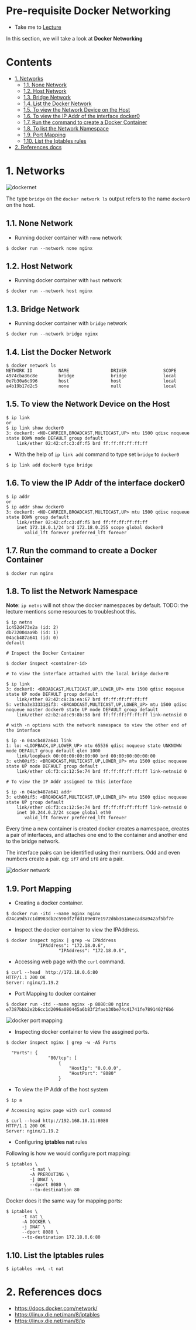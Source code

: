 # Pre-requisite Docker Networking <!-- omit in toc -->

  - Take me to [Lecture](https://kodekloud.com/topic/prerequsite-docker-networking/)

In this section, we will take a look at **Docker Networking**

# Contents <!-- omit in toc -->

- [1. Networks](#1-networks)
  - [1.1. None Network](#11-none-network)
  - [1.2. Host Network](#12-host-network)
  - [1.3. Bridge Network](#13-bridge-network)
  - [1.4. List the Docker Network](#14-list-the-docker-network)
  - [1.5. To view the Network Device on the Host](#15-to-view-the-network-device-on-the-host)
  - [1.6. To view the IP Addr of the interface docker0](#16-to-view-the-ip-addr-of-the-interface-docker0)
  - [1.7. Run the command to create a Docker Container](#17-run-the-command-to-create-a-docker-container)
  - [1.8. To list the Network Namespace](#18-to-list-the-network-namespace)
  - [1.9. Port Mapping](#19-port-mapping)
  - [1.10. List the Iptables rules](#110-list-the-iptables-rules)
- [2. References docs](#2-references-docs)

# 1. Networks

![dockernet](../../images/dockernet1.png)

The type `bridge` on the `docker network ls` output refers to the name `docker0` on the host.

## 1.1. None Network

- Running docker container with `none` network

```
$ docker run --network none nginx
```

## 1.2. Host Network

- Running docker container with `host` network

```
$ docker run --network host nginx
```

## 1.3. Bridge Network

- Running docker container with `bridge` network

```
$ docker run --network bridge nginx
```

## 1.4. List the Docker Network

```
$ docker network ls
NETWORK ID          NAME                DRIVER              SCOPE
4974cba36c8e        bridge              bridge              local
0e7b30a6c996        host                host                local
a4b19b17d2c5        none                null                local

```

## 1.5. To view the Network Device on the Host  

```
$ ip link
or
$ ip link show docker0
3: docker0: <NO-CARRIER,BROADCAST,MULTICAST,UP> mtu 1500 qdisc noqueue state DOWN mode DEFAULT group default
    link/ether 02:42:cf:c3:df:f5 brd ff:ff:ff:ff:ff:ff
```

- With the help of `ip link add` command to type set `bridge` to `docker0`

```
$ ip link add docker0 type bridge
```

## 1.6. To view the IP Addr of the interface docker0

```
$ ip addr
or
$ ip addr show docker0
3: docker0: <NO-CARRIER,BROADCAST,MULTICAST,UP> mtu 1500 qdisc noqueue state DOWN group default
    link/ether 02:42:cf:c3:df:f5 brd ff:ff:ff:ff:ff:ff
    inet 172.18.0.1/24 brd 172.18.0.255 scope global docker0
       valid_lft forever preferred_lft forever
```

## 1.7. Run the command to create a Docker Container

```
$ docker run nginx
```

## 1.8. To list the Network Namespace

**Note**: `ip netns` will not show the docker namespaces by default. TODO: the lecture mentions some resources to troubleshoot this.

```
$ ip netns
1c452d473e2a (id: 2)
db732004aa9b (id: 1)
04acb487a641 (id: 0)
default

# Inspect the Docker Container

$ docker inspect <container-id>

# To view the interface attached with the local bridge docker0

$ ip link
3: docker0: <BROADCAST,MULTICAST,UP,LOWER_UP> mtu 1500 qdisc noqueue state UP mode DEFAULT group default
    link/ether 02:42:c8:3a:ea:67 brd ff:ff:ff:ff:ff:ff
5: vetha3e33331@if3: <BROADCAST,MULTICAST,UP,LOWER_UP> mtu 1500 qdisc noqueue master docker0 state UP mode DEFAULT group default
    link/ether e2:b2:ad:c9:8b:98 brd ff:ff:ff:ff:ff:ff link-netnsid 0

# with -n options with the network namespace to view the other end of the interface

$ ip -n 04acb487a641 link
1: lo: <LOOPBACK,UP,LOWER_UP> mtu 65536 qdisc noqueue state UNKNOWN mode DEFAULT group default qlen 1000
    link/loopback 00:00:00:00:00:00 brd 00:00:00:00:00:00
3: eth0@if5: <BROADCAST,MULTICAST,UP,LOWER_UP> mtu 1500 qdisc noqueue state UP mode DEFAULT group default
    link/ether c6:f3:ca:12:5e:74 brd ff:ff:ff:ff:ff:ff link-netnsid 0

# To view the IP Addr assigned to this interface 

$ ip -n 04acb487a641 addr
3: eth0@if5: <BROADCAST,MULTICAST,UP,LOWER_UP> mtu 1500 qdisc noqueue state UP group default
    link/ether c6:f3:ca:12:5e:74 brd ff:ff:ff:ff:ff:ff link-netnsid 0
    inet 10.244.0.2/24 scope global eth0
       valid_lft forever preferred_lft forever
```

Every time a new container is created docker creates a namespace, creates a pair of interfaces, and attaches one end to the container and another end to the bridge network.

The interface pairs can be identified using their numbers. Odd and even numbers create a pair. eg: `if7` and `if8` are a pair.

![docker network](../../images/docker-net1.png)

## 1.9. Port Mapping

- Creating a docker container.

```
$ docker run -itd --name nginx nginx
d74ca9d57c1d8983db2c590df2fdd109e07e1972d6b361a6ecad8a942af5bf7e
```

- Inspect the docker container to view the IPAddress.

```
$ docker inspect nginx | grep -w IPAddress
            "IPAddress": "172.18.0.6",
                    "IPAddress": "172.18.0.6",
```

- Accessing web page with the `curl` command.

```
$ curl --head  http://172.18.0.6:80
HTTP/1.1 200 OK
Server: nginx/1.19.2
```

- Port Mapping to docker container

```
$ docker run -itd --name nginx -p 8080:80 nginx
e7387bbb2e2b6cc1d2096a080445a6b83f2faeb30be74c41741fe7891402f6b6
```

![docker port mapping](../../images/docker-portmap.png)


- Inspecting docker container to view the assgined ports.

```
$ docker inspect nginx | grep -w -A5 Ports

  "Ports": {
                "80/tcp": [
                    {
                        "HostIp": "0.0.0.0",
                        "HostPort": "8080"
                    }

```
- To view the IP Addr of the host system

```
$ ip a

# Accessing nginx page with curl command

$ curl --head http://192.168.10.11:8080
HTTP/1.1 200 OK
Server: nginx/1.19.2
```

- Configuring **iptables nat** rules

Following is how we would configure port mapping:

```
$ iptables \
         -t nat \
         -A PREROUTING \
         -j DNAT \
         --dport 8080 \
         --to-destination 80
```

Docker does it the same way for mapping ports:

```
$ iptables \
      -t nat \
      -A DOCKER \
      -j DNAT \
      --dport 8080 \
      --to-destination 172.18.0.6:80
```

## 1.10. List the Iptables rules

```
$ iptables -nvL -t nat
```




# 2. References docs

- https://docs.docker.com/network/
- https://linux.die.net/man/8/iptables
- https://linux.die.net/man/8/ip